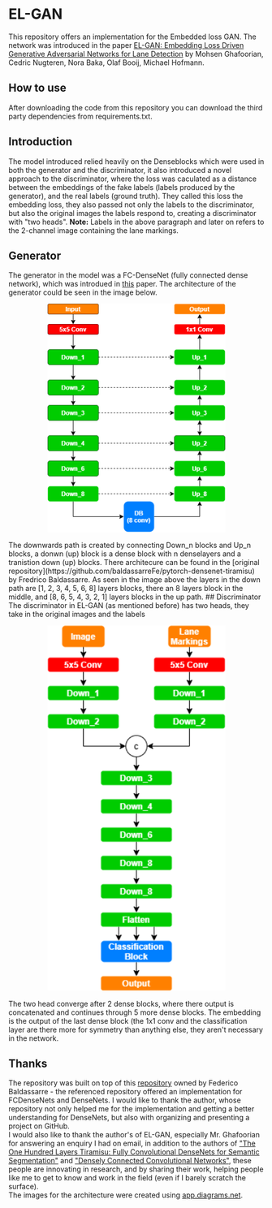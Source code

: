 # EL-GAN
This repository offers an implementation for the Embedded loss GAN. The network was introduced in the paper [EL-GAN: Embedding Loss Driven Generative
Adversarial Networks for Lane Detection](https://arxiv.org/pdf/1806.05525) by Mohsen Ghafoorian, Cedric Nugteren, Nora Baka, Olaf Booij, Michael Hofmann.
## How to use
After downloading the code from this repository you can download the third party dependencies from requirements.txt.
## Introduction
The model introduced relied heavily on the Denseblocks which were used in  both the generator and the discriminator, it also introduced a novel approach to the discriminator, where the loss was caculated as a distance between the embeddings of the fake labels (labels produced by the generator), and the real labels (ground truth). They called this loss the embedding loss, they also passed not only the labels to the discriminator, but also the original images the labels respond to, creating a discriminator with "two heads".
<b>Note:</b> Labels in the above paragraph and later on refers to the 2-channel image containing the lane markings.

## Generator
The generator in the model was a FC-DenseNet (fully connected dense network), which was introdued in [this](https://openaccess.thecvf.com/content_cvpr_2017_workshops/w13/papers/Jegou_The_One_Hundred_CVPR_2017_paper.pdf) paper. The architecture of the generator could be seen in the image below.
<p align="center" bg-color="#fff">
  <img src="resources/generator_architecture.png" width="350" alt="The fully-connected densenet used for the generator from EL-GAN">
</p>
The downwards path is created by connecting Down_n blocks and Up_n blocks, a donwn (up) block is a dense block with n denselayers and a tranistion down (up) blocks. There architecure can be found in the [original repository](https://github.com/baldassarreFe/pytorch-densenet-tiramisu) by Fredrico Baldassarre. As seen in the image above the layers in the down path are [1, 2, 3, 4, 5, 6, 8] layers blocks, there an 8 layers block in the middle, and [8, 6, 5, 4, 3, 2, 1] layers blocks in the up path.
## Discriminator
The discriminator in EL-GAN (as mentioned before) has two heads, they take in the original images and the labels 
<p align="center">
  <img src="resources/discriminator_architecture.png" width="350" alt="The two-headed densenet used for the discriminator from EL-GAN">
</p>
The two head converge after 2 dense blocks, where there output is concatenated and continues through 5 more dense blocks. The embedding is the output of the last dense block (the 1x1 conv and the classification layer are there more for symmetry than anything else, they aren't necessary in the network.

## Thanks
The repository was built on top of this [repository](https://github.com/baldassarreFe/pytorch-densenet-tiramisu) owned by Federico Baldassarre - the referenced repository offered an implementation for FCDenseNets and DenseNets. I would like to thank the author, whose repository not only helped me for the implementation and getting a better understanding for DenseNets, but also with organizing and presenting a project on GitHub.<br>
I would also like to thank the author's of EL-GAN, especially Mr. Ghafoorian for answering an enquiry I had on email, in addition to the authors of ["The One Hundred Layers Tiramisu: Fully Convolutional DenseNets for Semantic Segmentation"](https://arxiv.org/abs/1611.09326) and ["Densely Connected Convolutional Networks"](https://arxiv.org/abs/1608.06993), these people are innovating in research, and by sharing their work, helping people like me to get to know and work in the field (even if I barely scratch the surface).<br>
The images for the architecture were created using [app.diagrams.net](https://app.diagrams.net/).

